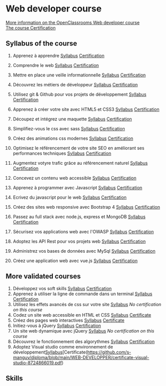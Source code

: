 # Web developer course
[More information on the OpenClassrooms Web developer course](https://openclassrooms.com/fr/paths/185-developpeur-web)  
[The course Certification](https://github.com/s-manguy/diploma/blob/main/WEB-DEVELOPPER/sandrine-manguy-certification-WebDevelopper.png)

## Syllabus of the course
1. Apprenez à apprendre [Syllabus](https://openclassrooms.com/fr/courses/4312781-apprenez-a-apprendre) [Certification](https://github.com/s-manguy/diploma/blob/main/WEB-DEVELOPPER/certificate-apprendre-5054820055.pdf)  
1. Comprendre le web [Syllabus](https://openclassrooms.com/fr/courses/1946386-comprendre-le-web) [Certification](https://github.com/s-manguy/diploma/blob/main/WEB-DEVELOPPER/certificate-comprendre-web-2660422636.pdf)  
1. Mettre en place une veille informationnelle [Syllabus](https://openclassrooms.com/fr/courses/4805776-mettez-en-place-un-systeme-de-veille-informationnelle) [Certification](https://github.com/s-manguy/diploma/blob/main/WEB-DEVELOPPER/certificate-veille-informationnelle-2061319342.pdf)   
1. Découvrez les métiers de développeur [Syllabus](https://openclassrooms.com/fr/courses/6817086-decouvrez-les-metiers-de-developpeur) [Certification](https://github.com/s-manguy/diploma/blob/main/WEB-DEVELOPPER/certificate-metiers-developpeur-1571012551.pdf)  

1. Utilisez git & Github pour vos projets de développement [Syllabus](https://openclassrooms.com/fr/courses/5641721-utilisez-git-et-github-pour-vos-projets-de-developpement) [Certification](https://github.com/s-manguy/diploma/blob/main/WEB-DEVELOPPER/certificate-git-github-5599139215.pdf)  
1. Apprenez à créer votre site avec HTML5 et CSS3 [Syllabus](https://openclassrooms.com/fr/courses/1603881-apprenez-a-creer-votre-site-web-avec-html5-et-css3) [Certification](https://github.com/s-manguy/diploma/blob/main/WEB-DEVELOPPER/certificate-html-css-5508465518.pdf)  
1. Découpez et intégrez une maquette [Syllabus](https://openclassrooms.com/fr/courses/3504431-decoupez-et-integrez-une-maquette) [Certification](https://github.com/s-manguy/diploma/blob/main/WEB-DEVELOPPER/certificate-integration-9697421261.pdf)  
1. Simplifiez-vous le css avec sass [Syllabus](https://openclassrooms.com/fr/courses/6106181-simplifiez-vous-le-css-avec-sass) [Certification](https://github.com/s-manguy/diploma/blob/main/WEB-DEVELOPPER/certificate-sass-4298435530.pdf)  
1. Créez des animations css modernes [Syllabus](https://openclassrooms.com/fr/courses/5919246-creez-des-animations-css-modernes) [Certification](https://github.com/s-manguy/diploma/blob/main/WEB-DEVELOPPER/certificate-animation-css-modernes-6629953349.pdf)  
1. Optimisez le référencement de votre site SEO en améliorant ses performances techniques [Syllabus](https://openclassrooms.com/fr/courses/5922626-optimisez-le-referencement-de-votre-site-seo-en-ameliorant-ses-performances-techniques) [Certification](https://github.com/s-manguy/diploma/blob/main/WEB-DEVELOPPER/certificate-seo-7201835484.pdf)  
1. Augmentez votyre trafic grâce au référencement naturel [Syllabus](https://openclassrooms.com/fr/courses/5561431-augmentez-votre-trafic-grace-au-referencement-naturel-seo) [Certification](https://github.com/s-manguy/diploma/blob/main/WEB-DEVELOPPER/certificate-seo-naturel-3400369267.pdf)  
1. Concevez un contenu web accessible [Syllabus](https://openclassrooms.com/fr/courses/6691346-concevez-un-contenu-web-accessible) [Certification](https://github.com/s-manguy/diploma/blob/main/WEB-DEVELOPPER/certificate-contenu-accessible-9293276604.pdf)  
1. Apprenez à programmer avec Javascript [Syllabus](https://openclassrooms.com/fr/courses/6175841-apprenez-a-programmer-avec-javascript) [Certification](https://github.com/s-manguy/diploma/blob/main/WEB-DEVELOPPER/certificate-javascript-2743930935.pdf)  
1. Ecrivez du javascript pour le web [Syllabus](https://openclassrooms.com/fr/courses/5543061-ecrivez-du-javascript-pour-le-web) [Certification](https://github.com/s-manguy/diploma/blob/main/WEB-DEVELOPPER/certificate-javascript-web-7837532639.pdf)  
1. Créez des sites web responsive avec Bootstrap 4 [Syllabus](https://openclassrooms.com/fr/courses/6391096-creez-des-sites-web-responsive-avec-bootstrap-4) [Certification](https://github.com/s-manguy/diploma/blob/main/WEB-DEVELOPPER/certificate-bootstrap-4-5100297731.pdf)  
1. Passez au full stack avec node.js, express et MongoDB [Syllabus](https://openclassrooms.com/fr/courses/6390246-passez-au-full-stack-avec-node-js-express-et-mongodb) [Certification](https://github.com/s-manguy/diploma/blob/main/WEB-DEVELOPPER/certificate-node-express-mongodb-6767157116.pdf)  
1. Sécurisez vos applications web avec l'OWASP [Syllabus](https://openclassrooms.com/fr/courses/6179306-securisez-vos-applications-web-avec-lowasp) [Certification](https://github.com/s-manguy/diploma/blob/main/WEB-DEVELOPPER/certificate-owasp-7141137906.pdf) 
1. Adoptez les API Rest pour vos projets web [Syllabus](https://openclassrooms.com/fr/courses/6573181-adoptez-les-api-rest-pour-vos-projets-web) [Certification](https://github.com/s-manguy/diploma/blob/main/WEB-DEVELOPPER/certificate-api-rest-4151434869.pdf)  
1. Administrez vos bases de données avec MySql [Syllabus](https://openclassrooms.com/fr/courses/1959476-administrez-vos-bases-de-donnees-avec-mysql) [Certification](https://github.com/s-manguy/diploma/blob/main/WEB-DEVELOPPER/certificate-mysql-8450004853.pdf) 
1. Créez une application web avec vue.js [Syllabus](https://openclassrooms.com/fr/courses/6390311-creez-une-application-web-avec-vue-js) [Certification](https://github.com/s-manguy/diploma/blob/main/WEB-DEVELOPPER/certificate-vue-js-1977167923.pdf)  


## More validated courses
1. Développez vos soft skills [Syllabus](https://openclassrooms.com/fr/courses/6692406-developpez-vos-soft-skills) [Certification]()  
1. Apprenez à utiliser la ligne de commande dans un terminal [Syllabus](https://openclassrooms.com/fr/courses/6173491-apprenez-a-utiliser-la-ligne-de-commande-dans-un-terminal) [Certification](https://github.com/s-manguy/diploma/blob/main/WEB-DEVELOPPER/certificate-ligne-de-commande-5733338794.pdf)  
1. Utilisez les effets avancés de css sur votre site [Syllabus](https://openclassrooms.com/fr/courses/2745636-utilisez-les-effets-avances-de-css-sur-votre-site) *No certification on this course* 
1. Codez un site web accessible en HTML et CSS [Syllabus](https://openclassrooms.com/fr/courses/6691451-codez-un-site-web-accessible-avec-html-css) [Certificate](https://github.com/s-manguy/diploma/blob/main/WEB-DEVELOPPER/certificate-accessibilite-html-css-5442284742.pdf)
3. Créez des pages web interactives [Syllabus]() [Certificate](https://github.com/s-manguy/diploma/blob/main/WEB-DEVELOPPER/certificate-web-interactif-javascript-7781138874.pdf) 
4. Initiez-vous à jQuery [Syllabus](https://openclassrooms.com/fr/courses/3504441-introduction-a-jquery) [Certification]()  
5. Un site web dynamique avec jQuery [Syllabus](https://openclassrooms.com/fr/courses/1567926-un-site-web-dynamique-avec-jquery) *No certification on this course*  
6. Découvrez le fonctionnement des algorythmes [Syllabus](https://openclassrooms.com/fr/courses/4366701-decouvrez-le-fonctionnement-des-algorithmes) [Certification](https://github.com/s-manguy/diploma/blob/main/WEB-DEVELOPPER/certificate-algorythmes-7847288853.pdf)  
7. Adoptez Visual studio comme environnement de développement[Syllabus]()[Certificate(https://github.com/s-manguy/diploma/blob/main/WEB-DEVELOPPER/certificate-visual-studio-8724866019.pdf)
## Skills
